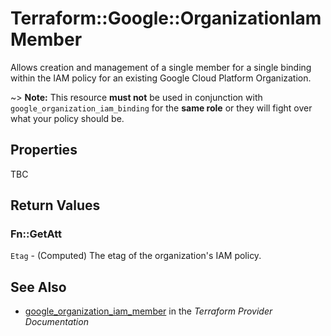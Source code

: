 # Terraform::Google::OrganizationIamMember

Allows creation and management of a single member for a single binding within
the IAM policy for an existing Google Cloud Platform Organization.

~> **Note:** This resource __must not__ be used in conjunction with
   `google_organization_iam_binding` for the __same role__ or they will fight over
   what your policy should be.

## Properties

TBC

## Return Values

### Fn::GetAtt

`Etag` - (Computed) The etag of the organization's IAM policy.

## See Also

* [google_organization_iam_member](https://www.terraform.io/docs/providers/google/r/organization_iam_member.html) in the _Terraform Provider Documentation_